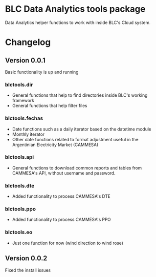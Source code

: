 # BLC Data Analytics tools package

Data Analytics helper functions to work with inside BLC's Cloud system.

# Changelog
## Version 0.0.1
 Basic functionality is up and running
### blctools.dir
* General functions that help to find directories inside BLC's working framework
* General functions that help filter files

### blctools.fechas 
* Date functions such as a daily iterator based on the datetime module
* Monthly iterator
* Other date functions related to format adjustment useful in the Argentinian Electricity Market (CAMMESA)

### blctools.api 
* General functions to download common reports and tables from CAMMESA's API, without username and password.

### blctools.dte 
* Added functionality to process CAMMESA's DTE

### blctools.ppo 
* Added functionality to process CAMMESA's PPO

### blctools.eo 
* Just one function for now (wind direction to wind rose)

## Version 0.0.2
Fixed the install issues